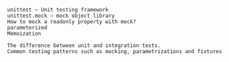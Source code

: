 
    unittest — Unit testing framework
    unittest.mock — mock object library
    How to mock a readonly property with mock?
    parameterized
    Memoization

    The difference between unit and integration tests.
    Common testing patterns such as mocking, parametrizations and fixtures
